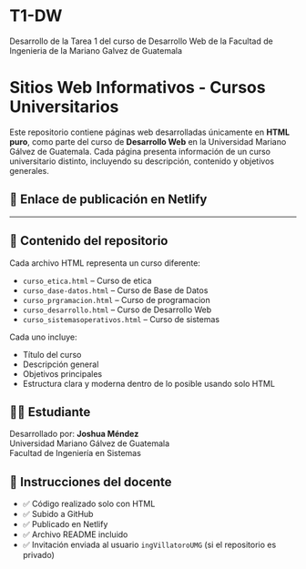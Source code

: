 # T1-DW
Desarrollo de la Tarea 1 del curso de Desarrollo Web de la Facultad de Ingenieria de la Mariano Galvez de Guatemala

# Sitios Web Informativos - Cursos Universitarios

Este repositorio contiene páginas web desarrolladas únicamente en **HTML puro**, como parte del curso de **Desarrollo Web** en la Universidad Mariano Gálvez de Guatemala. Cada página presenta información de un curso universitario distinto, incluyendo su descripción, contenido y objetivos generales.

## 🚀 Enlace de publicación en Netlify

****


## 📘 Contenido del repositorio

Cada archivo HTML representa un curso diferente:

- `curso_etica.html` – Curso de etica
- `curso_dase-datos.html` – Curso de Base de Datos
- `curso_prgramacion.html` – Curso de programacion
- `curso_desarrollo.html` – Curso de Desarrollo Web
-  `curso_sistemasoperativos.html` – Curso de sistemas

Cada uno incluye:
- Título del curso
- Descripción general
- Objetivos principales
- Estructura clara y moderna dentro de lo posible usando solo HTML

## 👨‍🎓 Estudiante

Desarrollado por: **Joshua Méndez**  
Universidad Mariano Gálvez de Guatemala  
Facultad de Ingeniería en Sistemas

## 📌 Instrucciones del docente

- ✅ Código realizado solo con HTML
- ✅ Subido a GitHub
- ✅ Publicado en Netlify
- ✅ Archivo README incluido
- ✅ Invitación enviada al usuario `ingVillatoroUMG` (si el repositorio es privado)

